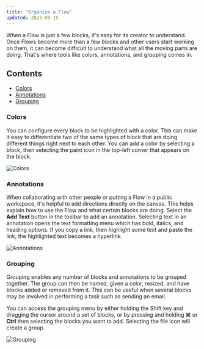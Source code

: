 ```yaml
---
title: "Organize a Flow"
updated: 2023-08-15
---
```


When a Flow is just a few blocks, it's easy for its creator to understand. Once Flows become more than a few blocks and other users start working on them, it can become difficult to understand what all the moving parts are doing. That's where tools like colors, annotations, and grouping comes in.

## Contents

* [Colors](#colors)
* [Annotations](#annotations)
* [Grouping](#grouping)

### Colors

You can configure every block to be highlighted with a color. This can make it easy to differentiate two of the same types of block that are doing different things right next to each other. You can add a color by selecting a block, then selecting the paint icon in the top-left corner that appears on the block.

<img src="https://assets.postman.com/postman-labs-docs/concepts/colors.gif" alt="Colors" fetchpriority="low" loading="lazy" />

### Annotations

When collaborating with other people or putting a Flow in a public workspace, it's helpful to add directions directly on the canvas. This helps explain how to use the Flow and what certain blocks are doing. Select the **Add Text** button in the toolbar to add an annotation. Selecting text in an annotation opens the text formatting menu which has bold, italics, and heading options. If you copy a link, then highlight some text and paste the link, the highlighted text becomes a hyperlink.

<img src="https://assets.postman.com/postman-labs-docs/concepts/annotations.gif" alt="Annotations" fetchpriority="low" loading="lazy" />

### Grouping

Grouping enables any number of blocks and annotations to be grouped together. The group can then be named, given a color, resized, and have blocks added or removed from it. This can be useful when several blocks may be involved in performing a task such as sending an email.

You can access the grouping menu by either holding the Shift key and dragging the cursor around a set of blocks, or by pressing and holding **⌘** or **Ctrl** then selecting the blocks you want to add. Selecting the file icon will create a group.

<img src="https://assets.postman.com/postman-labs-docs/concepts/grouping.gif" alt="Grouping" fetchpriority="low" loading="lazy" />
